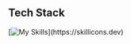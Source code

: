 <p align="left"></p>

## Tech Stack

[![My Skills](https://skillicons.dev/icons?i=python,bash,js,html,css,svelte,tailwind,linux,docker,flask,mongodb,mysql,nodejs,postgres,)](https://skillicons.dev)


          

